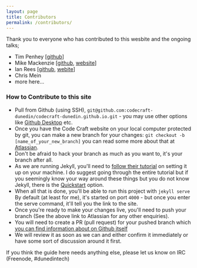 ```yaml
---
layout: page
title: Contributors
permalink: /contributors/
---
```


Thank you to everyone who has contributed to this wesbite and the ongoing talks;

- Tim Penhey [[github](https://github.com/howbazaar)]
- Mike Mackenzie [[github](https://github.com/veb), [website](https://veb.co.nz/)]
- Ian Rees [[github](https://github.com/ianrrees), [webite](https://ianrrees.github.io/)]
- Chris Mein
- more here...

### How to Contribute to this site

- Pull from Github (using SSH), `git@github.com:codecraft-dunedin/codecraft-dunedin.github.io.git` - you may use other options like [Github Desktop](https://desktop.github.com/) etc.
- Once you have the Code Craft website on your local computer protected by git, you can make a new branch for your changes: `git checkout -b [name_of_your_new_branch]` you can read some more about that at [Atlassian](https://www.atlassian.com/git/tutorials/using-branches/git-checkout).
- Don't be afraid to hack your branch as much as you want to, it's your branch after all.
- As we are running Jekyll, you'll need to [follow their tutorial](https://jekyllrb.com/docs/step-by-step/01-setup/) on setting it up on your machine. I do suggest going through the entire tutorial but if you seemingly know your way around these things but you do not know Jekyll, there is the [Quickstart](https://jekyllrb.com/docs/) option.
- When all that is done, you'll be able to run this project with `jekyll serve` By default (at least for me), it's started on port `4000` - but once you enter the serve command, it'll tell you the link to the site.
- Once you're ready to make your changes live, you'll need to push your branch (See the above link to Atlassian for any other enquiries).
- You will need to create a PR (pull request) for your pushed branch which [you can find information about on Github itself](https://docs.github.com/en/free-pro-team@latest/github/collaborating-with-issues-and-pull-requests/creating-a-pull-request)
- We will review it as soon as we can and either confirm it immediately or have some sort of discussion around it first.

If you think the guide here needs anything else, please let us know on IRC (Freenode, #dunedintech)

